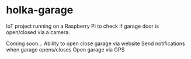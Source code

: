 # holka-garage
IoT project running on a Raspberry Pi to check if garage door is open/closed via a camera.  

Coming soon...
Ability to open close garage via website
Send notifications when garage opens/closes
Open garage via GPS 
